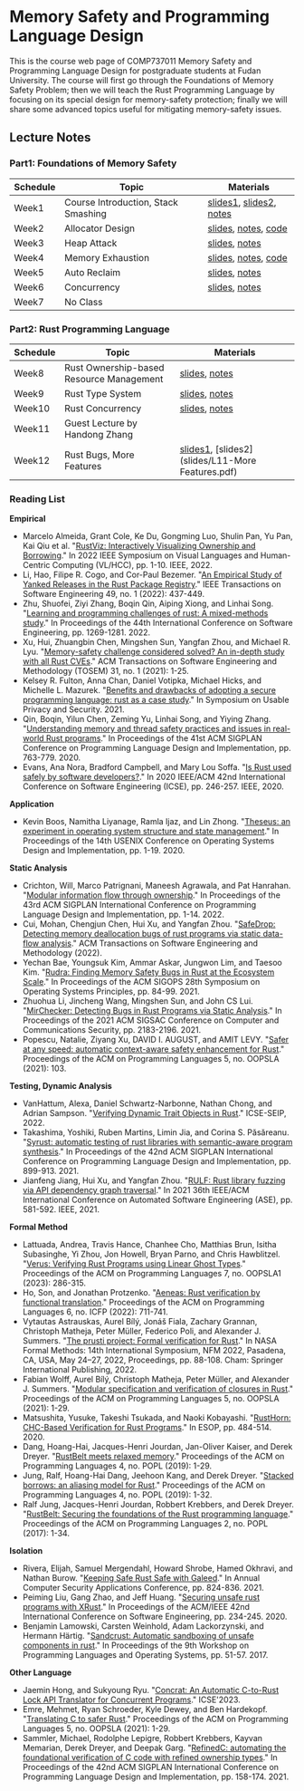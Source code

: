 # Memory Safety and Programming Language Design
This is the course web page of COMP737011 Memory Safety and Programming Language Design for postgraduate students at Fudan University. The course will first go through the Foundations of Memory Safety Problem; then we will teach the Rust Programming Language by focusing on its special design for memory-safety protection; finally we will share some advanced topics useful for mitigating memory-safety issues.

## Lecture Notes
### Part1: Foundations of Memory Safety 

| Schedule | Topic | Materials  |
|---|---|---|
| Week1 | Course Introduction, Stack Smashing | [slides1](slides/L0-Course_Intro.pdf), [slides2](slides/L1-Stack_Smashing.pdf), [notes](notes/chapt1_stack_smash.md)|
| Week2 | Allocator Design | [slides](slides/L2-Allocator_Design.pdf), [notes](notes/chapt2_allocator_design.md), [code](code/chapt2-allocator-template.c) |
| Week3 | Heap Attack | [slides](slides/L2-Heap_Attack.pdf), [notes](notes/chapt3_heap_attack.md) |
| Week4 | Memory Exhaustion | [slides](slides/L4-Memory_Exhaustion.pdf), [notes](notes/chapt4_memory_exhaustion.md), [code](code/chapt4-stackoverflow_template.c) |
| Week5 | Auto Reclaim | [slides](slides/L5-Auto_Reclaim.pdf), [notes](notes/chapt5_auto_reclaim.md) |
| Week6 | Concurrency | [slides](slides/L6-Concurrency.pdf), [notes](notes/chapt6_concurrency.md) |
| Week7 | No Class |  |

### Part2: Rust Programming Language 
| Schedule | Topic | Materials  |
|---|---|---|
| Week8 | Rust Ownership-based Resource Management | [slides](slides/L7-Rust_OBRM.pdf), [notes](notes/chapt8_rust_obrm.md) |
| Week9 | Rust Type System | [slides](slides/L8-Rust_Type_System.pdf), [notes](notes/chapt8_rust_type_system.md) |
| Week10 | Rust Concurrency | [slides](slides/L9-Rust_Concurrency.pdf), [notes](notes/chapt9_rust_concurrency.md) |
| Week11 | Guest Lecture by Handong Zhang|  |
| Week12 | Rust Bugs, More Features | [slides1](slides/L10-Rust_Bugs.pdf), [slides2](slides/L11-More Features.pdf) |






### Reading List

**Empirical**
- Marcelo Almeida, Grant Cole, Ke Du, Gongming Luo, Shulin Pan, Yu Pan, Kai Qiu et al. "[RustViz: Interactively Visualizing Ownership and Borrowing](https://ieeexplore.ieee.org/abstract/document/9833121)." In 2022 IEEE Symposium on Visual Languages and Human-Centric Computing (VL/HCC), pp. 1-10. IEEE, 2022.
- Li, Hao, Filipe R. Cogo, and Cor-Paul Bezemer. "[An Empirical Study of Yanked Releases in the Rust Package Registry](https://ieeexplore.ieee.org/abstract/document/9714872)." IEEE Transactions on Software Engineering 49, no. 1 (2022): 437-449.
- Zhu, Shuofei, Ziyi Zhang, Boqin Qin, Aiping Xiong, and Linhai Song. "[Learning and programming challenges of rust: A mixed-methods study](https://dl.acm.org/doi/abs/10.1145/3510003.3510164)." In Proceedings of the 44th International Conference on Software Engineering, pp. 1269-1281. 2022.
- Xu, Hui, Zhuangbin Chen, Mingshen Sun, Yangfan Zhou, and Michael R. Lyu. "[Memory-safety challenge considered solved? An in-depth study with all Rust CVEs](https://dl.acm.org/doi/abs/10.1145/3466642)." ACM Transactions on Software Engineering and Methodology (TOSEM) 31, no. 1 (2021): 1-25.
- Kelsey R. Fulton, Anna Chan, Daniel Votipka, Michael Hicks, and Michelle L. Mazurek. "[Benefits and drawbacks of adopting a secure programming language: rust as a case study](https://www.usenix.org/system/files/soups2021-fulton.pdf)." In Symposium on Usable Privacy and Security. 2021.
- Qin, Boqin, Yilun Chen, Zeming Yu, Linhai Song, and Yiying Zhang. "[Understanding memory and thread safety practices and issues in real-world Rust programs](https://dl.acm.org/doi/pdf/10.1145/3385412.3386036)." In Proceedings of the 41st ACM SIGPLAN Conference on Programming Language Design and Implementation, pp. 763-779. 2020.
- Evans, Ana Nora, Bradford Campbell, and Mary Lou Soffa. "[Is Rust used safely by software developers?](https://ieeexplore.ieee.org/abstract/document/9283950)." In 2020 IEEE/ACM 42nd International Conference on Software Engineering (ICSE), pp. 246-257. IEEE, 2020.

**Application**
- Kevin Boos, Namitha Liyanage, Ramla Ijaz, and Lin Zhong. "[Theseus: an experiment in operating system structure and state management](https://www.usenix.org/conference/osdi20/presentation/boos)." In Proceedings of the 14th USENIX Conference on Operating Systems Design and Implementation, pp. 1-19. 2020.

**Static Analysis**
- Crichton, Will, Marco Patrignani, Maneesh Agrawala, and Pat Hanrahan. "[Modular information flow through ownership](https://dl.acm.org/doi/abs/10.1145/3519939.3523445)." In Proceedings of the 43rd ACM SIGPLAN International Conference on Programming Language Design and Implementation, pp. 1-14. 2022.
- Cui, Mohan, Chengjun Chen, Hui Xu, and Yangfan Zhou. "[SafeDrop: Detecting memory deallocation bugs of rust programs via static data-flow analysis](https://dl.acm.org/doi/abs/10.1145/3542948)." ACM Transactions on Software Engineering and Methodology (2022).
- Yechan Bae, Youngsuk Kim, Ammar Askar, Jungwon Lim, and Taesoo Kim. "[Rudra: Finding Memory Safety Bugs in Rust at the Ecosystem Scale](https://dl.acm.org/doi/pdf/10.1145/3477132.3483570)." In Proceedings of the ACM SIGOPS 28th Symposium on Operating Systems Principles, pp. 84-99. 2021.
- Zhuohua Li, Jincheng Wang, Mingshen Sun, and John CS Lui. "[MirChecker: Detecting Bugs in Rust Programs via Static Analysis](https://dl.acm.org/doi/pdf/10.1145/3460120.3484541)." In Proceedings of the 2021 ACM SIGSAC Conference on Computer and Communications Security, pp. 2183-2196. 2021.
- Popescu, Natalie, Ziyang Xu, DAVID I. AUGUST, and AMIT LEVY. "[Safer at any speed: automatic context-aware safety enhancement for Rust](http://www.amitlevy.com/papers/nader-oopsla21.pdf)." Proceedings of the ACM on Programming Languages 5, no. OOPSLA (2021): 103.

**Testing, Dynamic Analysis**
- VanHattum, Alexa, Daniel Schwartz-Narbonne, Nathan Chong, and Adrian Sampson. "[Verifying Dynamic Trait Objects in Rust](https://www.cs.cornell.edu/~avh/dyn-trait-icse-seip-2022-preprint.pdf)." ICSE-SEIP, 2022.
- Takashima, Yoshiki, Ruben Martins, Limin Jia, and Corina S. Păsăreanu. "[Syrust: automatic testing of rust libraries with semantic-aware program synthesis](https://dl.acm.org/doi/abs/10.1145/3453483.3454084)." In Proceedings of the 42nd ACM SIGPLAN International Conference on Programming Language Design and Implementation, pp. 899-913. 2021.
- Jianfeng Jiang, Hui Xu, and Yangfan Zhou. "[RULF: Rust library fuzzing via API dependency graph traversal](https://ieeexplore.ieee.org/abstract/document/9678813/)." In 2021 36th IEEE/ACM International Conference on Automated Software Engineering (ASE), pp. 581-592. IEEE, 2021.


**Formal Method**
- Lattuada, Andrea, Travis Hance, Chanhee Cho, Matthias Brun, Isitha Subasinghe, Yi Zhou, Jon Howell, Bryan Parno, and Chris Hawblitzel. "[Verus: Verifying Rust Programs using Linear Ghost Types](https://dl.acm.org/doi/abs/10.1145/3586037)." Proceedings of the ACM on Programming Languages 7, no. OOPSLA1 (2023): 286-315.
- Ho, Son, and Jonathan Protzenko. "[Aeneas: Rust verification by functional translation](https://dl.acm.org/doi/pdf/10.1145/3547647)." Proceedings of the ACM on Programming Languages 6, no. ICFP (2022): 711-741.
- Vytautas Astrauskas, Aurel Bílý, Jonáš Fiala, Zachary Grannan, Christoph Matheja, Peter Müller, Federico Poli, and Alexander J. Summers. "[The prusti project: Formal verification for Rust](https://dl.acm.org/doi/10.1007/978-3-031-06773-0_5)." In NASA Formal Methods: 14th International Symposium, NFM 2022, Pasadena, CA, USA, May 24–27, 2022, Proceedings, pp. 88-108. Cham: Springer International Publishing, 2022.
- Fabian Wolff, Aurel Bílý, Christoph Matheja, Peter Müller, and Alexander J. Summers. "[Modular specification and verification of closures in Rust](https://dl.acm.org/doi/abs/10.1145/3485522)." Proceedings of the ACM on Programming Languages 5, no. OOPSLA (2021): 1-29.
- Matsushita, Yusuke, Takeshi Tsukada, and Naoki Kobayashi. "[RustHorn: CHC-Based Verification for Rust Programs](https://library.oapen.org/bitstream/handle/20.500.12657/37721/2020_Book_ProgrammingLanguagesAndSystems.pdf?sequence=1#page=498)." In ESOP, pp. 484-514. 2020.
- Dang, Hoang-Hai, Jacques-Henri Jourdan, Jan-Oliver Kaiser, and Derek Dreyer. "[RustBelt meets relaxed memory](https://dl.acm.org/doi/pdf/10.1145/3371102)." Proceedings of the ACM on Programming Languages 4, no. POPL (2019): 1-29.
- Jung, Ralf, Hoang-Hai Dang, Jeehoon Kang, and Derek Dreyer. "[Stacked borrows: an aliasing model for Rust](https://dl.acm.org/doi/pdf/10.1145/3371109)." Proceedings of the ACM on Programming Languages 4, no. POPL (2019): 1-32.
- Ralf Jung, Jacques-Henri Jourdan, Robbert Krebbers, and Derek Dreyer. "[RustBelt: Securing the foundations of the Rust programming language](https://dl.acm.org/doi/pdf/10.1145/3158154)." Proceedings of the ACM on Programming Languages 2, no. POPL (2017): 1-34.

**Isolation**
- Rivera, Elijah, Samuel Mergendahl, Howard Shrobe, Hamed Okhravi, and Nathan Burow. "[Keeping Safe Rust Safe with Galeed](https://dl.acm.org/doi/fullHtml/10.1145/3485832.3485903)." In Annual Computer Security Applications Conference, pp. 824-836. 2021.
- Peiming Liu, Gang Zhao, and Jeff Huang. "[Securing unsafe rust programs with XRust](https://dl.acm.org/doi/pdf/10.1145/3377811.3380325)." In Proceedings of the ACM/IEEE 42nd International Conference on Software Engineering, pp. 234-245. 2020.
- Benjamin Lamowski, Carsten Weinhold, Adam Lackorzynski, and Hermann Härtig. "[Sandcrust: Automatic sandboxing of unsafe components in rust](https://dl.acm.org/doi/pdf/10.1145/3144555.3144562)." In Proceedings of the 9th Workshop on Programming Languages and Operating Systems, pp. 51-57. 2017.

**Other Language**
- Jaemin Hong, and Sukyoung Ryu. "[Concrat: An Automatic C-to-Rust Lock API Translator for Concurrent Programs](https://arxiv.org/abs/2301.10943)." ICSE'2023.
- Emre, Mehmet, Ryan Schroeder, Kyle Dewey, and Ben Hardekopf. "[Translating C to safer Rust](https://dl.acm.org/doi/pdf/10.1145/3485498)." Proceedings of the ACM on Programming Languages 5, no. OOPSLA (2021): 1-29.
- Sammler, Michael, Rodolphe Lepigre, Robbert Krebbers, Kayvan Memarian, Derek Dreyer, and Deepak Garg. "[RefinedC: automating the foundational verification of C code with refined ownership types](https://dl.acm.org/doi/pdf/10.1145/3453483.3454036)." In Proceedings of the 42nd ACM SIGPLAN International Conference on Programming Language Design and Implementation, pp. 158-174. 2021.
